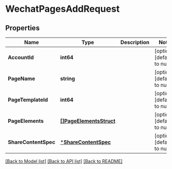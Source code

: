 # WechatPagesAddRequest

## Properties
Name | Type | Description | Notes
------------ | ------------- | ------------- | -------------
**AccountId** | **int64** |  | [optional] [default to null]
**PageName** | **string** |  | [optional] [default to null]
**PageTemplateId** | **int64** |  | [optional] [default to null]
**PageElements** | [**[]PageElementsStruct**](page_elements_struct.md) |  | [optional] [default to null]
**ShareContentSpec** | [***ShareContentSpec**](share_content_spec.md) |  | [optional] [default to null]

[[Back to Model list]](../README.md#documentation-for-models) [[Back to API list]](../README.md#documentation-for-api-endpoints) [[Back to README]](../README.md)


